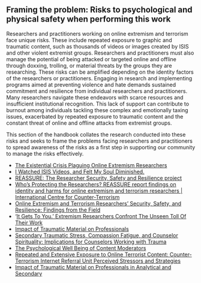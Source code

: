 ## Framing the problem: Risks to psychological and physical safety when performing this work 
Researchers and practitioners working on online extremism and terrorism face unique risks. These include repeated exposure to graphic and traumatic content, such as thousands of videos or images created by ISIS and other violent extremist groups. Researchers and practitioners must also manage the potential of being attacked or targeted online and offline through doxxing, trolling, or material threats by the groups they are researching. These risks can be amplified depending on the identity factors of the researchers or practitioners. Engaging in research and implementing programs aimed at preventing violence and hate demands sustained commitment and resilience from individual researchers and practitioners. Many researchers navigate these endeavors with scarce resources and insufficient institutional recognition. This lack of support can contribute to burnout among individuals tackling these complex and emotionally taxing issues, exacerbated by repeated exposure to traumatic content and the constant threat of online and offline attacks from extremist groups. 

This section of the handbook collates the research conducted into these risks and seeks to frame the problems facing researchers and practitioners to spread awareness of the risks as a first step in supporting our community to manage the risks effectively. 

- [The Existential Crisis Plaguing Online Extremism Researchers](https://www.wired.com/story/existential-crisis-plaguing-online-extremism-researchers/)
- [I Watched ISIS Videos, and Felt My Soul Diminished.](https://www.theatlantic.com/ideas/archive/2019/09/the-mental-toll-of-graphic-imagery/598663/)
- [REASSURE: The Researcher Security, Safety and Resilience project](https://modus-zad.de/projekte/reassure/)
- [Who’s Protecting the Researchers? REASSURE report findings on identity and harms for online extremism and terrorism researchers | International Centre for Counter-Terrorism](https://www.icct.nl/publication/whos-protecting-researchers-reassure-report-findings-identity-and-harms-online) 
- [Online Extremism and Terrorism Researchers’ Security, Safety, and Resilience: Findings from the Field](https://voxpol.eu/wp-content/uploads/2024/01/Online-Extremism-and-Terrorism-Researchers-Security-Safety-Resilience.pdf)
- ‘[It Gets To You.’ Extremism Researchers Confront The Unseen Toll Of Their Work](https://www.npr.org/2019/09/20/762430305/it-gets-to-you-extremism-researchers-confront-the-unseen-toll-of-their-work)
- [Impact of Traumatic Material on Professionals](https://link.springer.com/article/10.1007/s11896-022-09532-8) 
- [Secondary Traumatic Stress, Compassion Fatigue, and Counselor Spirituality: Implications for Counselors Working with Trauma](https://www.counseling.org/resources/library/Selected%20Topics/Crisis/Simpson.htm)
- [The Psychological Well Being of Content Moderators](https://crowd.cs.vt.edu/wp-content/uploads/2021/02/CHI21_final__The_Psychological_Well_Being_of_Content_Moderators-2.pdf)
- [Repeated and Extensive Exposure to Online Terrorist Content: Counter-Terrorism Internet Referral Unit Perceived Stressors and Strategies](https://dspace.lib.cranfield.ac.uk/bitstream/handle/1826/16584/Repeated_and_extensive_exposure_to_online_terrorist_content-2021.pdf?sequence=1&isAllowed=y)
- [Impact of Traumatic Material on Professionals in Analytical and Secondary](https://doi.org/10.1007/s11896-022-09532-8)

